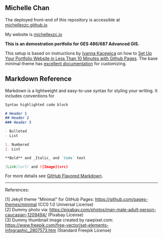 ## Michelle Chan
The deployed front-end of this repository is accessible at [michellexzc.github.io](https://michellexzc.github.io/)

My website is [michellexzc.io](https://michellexzc.io)

**This is an demostration portfolio for GES 486/687 Advanced GIS.** 

This setup is based on instructions by [Ivanna Kacewica](https://blog.usejournal.com/@evanca) on how to [Set Up Your Portfolio Website in Less Than 10 Minutes with Github Pages](https://medium.com/@evanca/set-up-your-portfolio-website-in-less-than-10-minutes-with-github-pages-d0efa8ff56fd). The base minimal theme has [excellent documentation](https://github.com/pages-themes/minimal) for customizing.

## Markdown Reference

Markdown is a lightweight and easy-to-use syntax for styling your writing. It includes conventions for

```markdown
Syntax highlighted code block

# Header 1
## Header 2
### Header 3

- Bulleted
- List

1. Numbered
2. List

**Bold** and _Italic_ and `Code` text

[Link](url) and ![Image](src)
```

For more details see [GitHub Flavored Markdown](https://guides.github.com/features/mastering-markdown/).

___

References:

[1] Jekyll theme "Minimal" for GitHub Pages: https://github.com/pages-themes/minimal (CC0 1.0 Universal License)
<br>[2] Dummy photo via: https://pixabay.com/photos/man-male-adult-person-caucasian-1209494/ (Pixabay License)
<br>[3] Dummy thumbnail image created by rawpixel.com: https://www.freepik.com/free-vector/set-elements-infographic_2807573.htm (Standard Freepik License)
